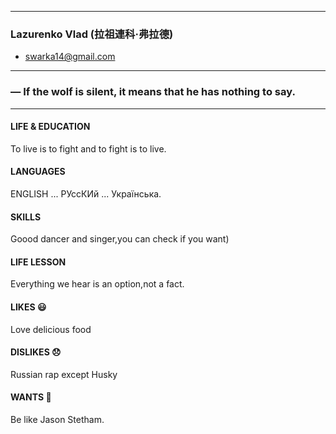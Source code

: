 

------
### Lazurenko Vlad (拉祖連科·弗拉德)
* swarka14@gmail.com
------

### ― If the wolf is silent, it means that he has nothing to say.
------

#### LIFE & EDUCATION
To live is to fight and to fight is to live.


#### LANGUAGES
ENGLISH ... РУссКИй ... Українська.


#### SKILLS  
Goood dancer and singer,you can check if you want)


#### LIFE LESSON
Everything we hear is an option,not a fact.


#### LIKES 😃  
Love delicious food


#### DISLIKES 😞  
Russian rap except Husky

#### WANTS 🥺
Be like Jason Stetham.

